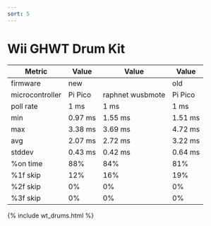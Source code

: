 ```yaml
---
sort: 5
---
```


# Wii GHWT Drum Kit

| Metric          | Value             | Value             | Value             |
| --------------- | ----------------- | ----------------- | ----------------- |
| firmware        | new               |                   | old               |
| microcontroller | Pi Pico           | raphnet wusbmote  | Pi Pico           |
| poll rate       | 1 ms              | 1 ms              | 1 ms              |
| min             | 0.97 ms           | 1.55 ms           | 1.51 ms           |
| max             | 3.38 ms           | 3.69 ms           | 4.72 ms           |
| avg             | 2.07 ms           | 2.72 ms           | 3.22 ms           |
| stddev          | 0.43 ms           | 0.42 ms           | 0.64 ms           |
| %on time        | 88%               | 84%               | 81%               |
| %1f skip        | 12%               | 16%               | 19%               |
| %2f skip        | 0%                | 0%                | 0%                |
| %3f skip        | 0%                | 0%                | 0%                |

{% include wt_drums.html %}
